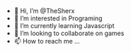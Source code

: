 - 👋 Hi, I’m @TheSherx
- 👀 I’m interested in Programing
- 🌱 I’m currently learning Javascript
- 💞️ I’m looking to collaborate on games
- 📫 How to reach me ...

<!---
TheSherx/TheSherx is a ✨ special ✨ repository because its `README.md` (this file) appears on your GitHub profile.
You can click the Preview link to take a look at your changes.
--->
